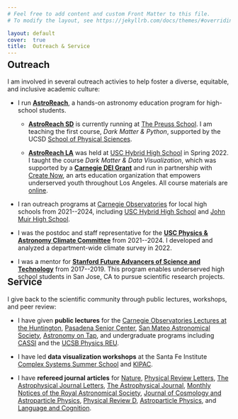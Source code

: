 ```yaml
---
# Feel free to add content and custom Front Matter to this file.
# To modify the layout, see https://jekyllrb.com/docs/themes/#overriding-theme-defaults

layout: default
cover:  true
title:  Outreach & Service
---
```


<p style="margin-bottom: -24px">
</p>

## Outreach

I am involved in several outreach activies to help foster a diverse, equitable, and inclusive academic culture:

* I run **[AstroReach](https://sites.google.com/ucsd.edu/astroreach/)**, a hands-on astronomy education program for high-school students.

	* **[AstroReach SD](https://sites.google.com/ucsd.edu/astroreach/astroreach-sd?authuser=0)** is currently running at [The Preuss School](https://preuss.ucsd.edu/). I am teaching the first course, *Dark Matter & Python*, supported by the UCSD [School of Physical Sciences](https://physicalsciences.ucsd.edu/). 

    * **[AstroReach LA](https://sites.google.com/ucsd.edu/astroreach/astroreach-la?authuser=0)** was held at [USC Hybrid High School](https://www.ednovate.org/hybrid) in Spring 2022. I taught the course *Dark Matter & Data Visualization*, which was supported by a **[Carnegie DEI Grant](https://carnegiescience.edu/news/inaugural-carnegie-dei-mini-grants-awarded)** and run in partnership with [Create Now](https://createnow.org/whatwedo/ourmission/), an arts education organization that empowers underserved youth throughout Los Angeles. All course materials are [online](https://docs.google.com/document/d/1f9bxYBslAa2ewfoNRDVXP7rPLzTOJFpWmnJYcIwo1MU/edit?usp=sharing).

* I ran outreach programs at [Carnegie Observatories](https://obs.carnegiescience.edu/) for local high schools from 2021--2024, including [USC Hybrid High School](https://www.ednovate.org/hybrid) and [John Muir High School](https://www.pusd.us/muir).

* I was the postdoc and staff representative for the **[USC Physics & Astronomy Climate Committee](https://docs.google.com/document/d/1bk8EV-XkrqwboUlVhjYrmi--NbCFyo3s86ffWheQjbo/edit)** from 2021--2024. I developed and analyzed a department-wide climate survey in 2022.

* I was a mentor for **[Stanford Future Advancers of Science and Technology](https://fast.stanford.edu/)** from 2017--2019. This program enables underserved high school students in San Jose, CA to pursue scientific research projects.

<p style="margin-bottom: -38px">
</p>

## Service

I give back to the scientific community through public lectures, workshops, and peer review:

* I have given **public lectures** for the [Carnegie Observatories Lectures at the Huntington](https://livestream.com/carnegiescience/darkmatterphysics/videos/236313712), [Pasadena Senior Center](https://www.pasadenajournal.com/theme-of-january-26-cosmic-cocktail-hour.html), [San Mateo Astronomical Society](https://youtu.be/v06iLuedjYQ?t=0), [Astronomy on Tap](https://app.discotech.me/events/36762040-astronomy-on-tap-at-dna-lounge), and undergraduate programs including [CASSI](https://obs.carnegiescience.edu/carnegie-astrophysics-summer-student-internship-program-cassi) and the [UCSB Physics REU](https://reu.physics.ucsb.edu/).

* I have led **data visualization workshops** at the Santa Fe Institute [Complex Systems Summer School](https://wiki.santafe.edu/index.php/Complex_Systems_Summer_School_2019_(CSSS)) and [KIPAC](https://kipac.github.io/BootCamp/). 

* I have **refereed journal articles** for [Nature](https://www.nature.com/), [Physical Review Letters](https://journals.aps.org/prl/), [The Astrophysical Journal Letters](https://iopscience.iop.org/journal/2041-8205), [The Astrophysical Journal](https://iopscience.iop.org/journal/0004-637X), [Monthly Notices of the Royal Astronomical Society](https://academic.oup.com/mnras), [Journal of Cosmology and Astroparticle Physics](https://iopscience.iop.org/journal/1475-7516), [Physical Review D](https://journals.aps.org/prd/), [Astroparticle Physics](https://www.journals.elsevier.com/astroparticle-physics), and [Language and Cognition](https://www.cambridge.org/core/journals/language-and-cognition).